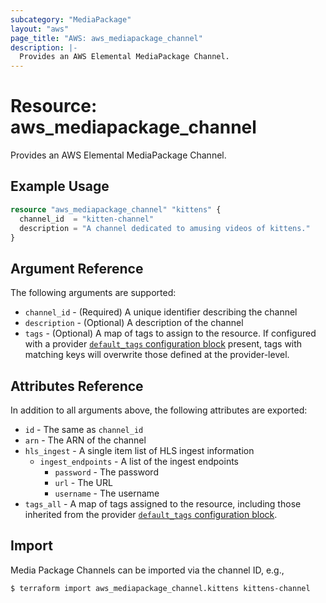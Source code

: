 ```yaml
---
subcategory: "MediaPackage"
layout: "aws"
page_title: "AWS: aws_mediapackage_channel"
description: |-
  Provides an AWS Elemental MediaPackage Channel.
---
```


# Resource: aws_mediapackage_channel

Provides an AWS Elemental MediaPackage Channel.

## Example Usage

```terraform
resource "aws_mediapackage_channel" "kittens" {
  channel_id  = "kitten-channel"
  description = "A channel dedicated to amusing videos of kittens."
}
```

## Argument Reference

The following arguments are supported:

* `channel_id` - (Required) A unique identifier describing the channel
* `description` - (Optional) A description of the channel
* `tags` - (Optional) A map of tags to assign to the resource. If configured with a provider [`default_tags` configuration block](/docs/providers/aws/index.html#default_tags-configuration-block) present, tags with matching keys will overwrite those defined at the provider-level.

## Attributes Reference

In addition to all arguments above, the following attributes are exported:

* `id` - The same as `channel_id`
* `arn` - The ARN of the channel
* `hls_ingest` - A single item list of HLS ingest information
    * `ingest_endpoints` - A list of the ingest endpoints
        * `password` - The password
        * `url` - The URL
        * `username` - The username
* `tags_all` - A map of tags assigned to the resource, including those inherited from the provider [`default_tags` configuration block](/docs/providers/aws/index.html#default_tags-configuration-block).

## Import

Media Package Channels can be imported via the channel ID, e.g.,

```
$ terraform import aws_mediapackage_channel.kittens kittens-channel
```
